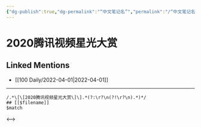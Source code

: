 ```yaml
---
{"dg-publish":true,"dg-permalink":"“中文笔记名”","permalink":"/“中文笔记名”/"}
---
```


# 2020腾讯视频星光大赏

## Linked Mentions
- [[100 Daily/2022-04-01\|2022-04-01]]


---

```expander
/.*\[\[2020腾讯视频星光大赏\]\].*(?:\r?\n(?!\r?\n).*)*/
## [[$filename]]
$match
```

<-->
